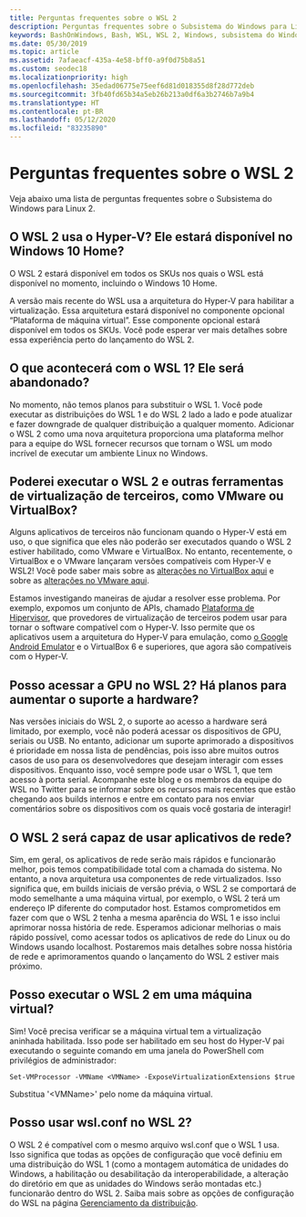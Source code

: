 ```yaml
---
title: Perguntas frequentes sobre o WSL 2
description: Perguntas frequentes sobre o Subsistema do Windows para Linux 2
keywords: BashOnWindows, Bash, WSL, WSL 2, Windows, subsistema do Windows para Linux, subsistema do Windows, Ubuntu, Debian, Suse, Windows 10, instalar
ms.date: 05/30/2019
ms.topic: article
ms.assetid: 7afaeacf-435a-4e58-bff0-a9f0d75b8a51
ms.custom: seodec18
ms.localizationpriority: high
ms.openlocfilehash: 35edad06775e75eef6d81d018355d8f28d772deb
ms.sourcegitcommit: 3fb40fd65b34a5eb26b213a0df6a3b2746b7a9b4
ms.translationtype: HT
ms.contentlocale: pt-BR
ms.lasthandoff: 05/12/2020
ms.locfileid: "83235890"
---
```

# <a name="wsl-2-faqs"></a>Perguntas frequentes sobre o WSL 2

Veja abaixo uma lista de perguntas frequentes sobre o Subsistema do Windows para Linux 2.

## <a name="does-wsl-2-use-hyper-v-will-it-be-available-on-windows-10-home"></a>O WSL 2 usa o Hyper-V? Ele estará disponível no Windows 10 Home?

O WSL 2 estará disponível em todos os SKUs nos quais o WSL está disponível no momento, incluindo o Windows 10 Home.

A versão mais recente do WSL usa a arquitetura do Hyper-V para habilitar a virtualização. Essa arquitetura estará disponível no componente opcional “Plataforma de máquina virtual”. Esse componente opcional estará disponível em todos os SKUs. Você pode esperar ver mais detalhes sobre essa experiência perto do lançamento do WSL 2.

## <a name="what-will-happen-to-wsl-1-will-it-be-abandoned"></a>O que acontecerá com o WSL 1? Ele será abandonado?

No momento, não temos planos para substituir o WSL 1. Você pode executar as distribuições do WSL 1 e do WSL 2 lado a lado e pode atualizar e fazer downgrade de qualquer distribuição a qualquer momento. Adicionar o WSL 2 como uma nova arquitetura proporciona uma plataforma melhor para a equipe do WSL fornecer recursos que tornam o WSL um modo incrível de executar um ambiente Linux no Windows.

## <a name="will-i-be-able-to-run-wsl-2-and-other-3rd-party-virtualization-tools-such-as-vmware-or-virtualbox"></a>Poderei executar o WSL 2 e outras ferramentas de virtualização de terceiros, como VMware ou VirtualBox?

Alguns aplicativos de terceiros não funcionam quando o Hyper-V está em uso, o que significa que eles não poderão ser executados quando o WSL 2 estiver habilitado, como VMware e VirtualBox. No entanto, recentemente, o VirtualBox e o VMware lançaram versões compatíveis com Hyper-V e WSL2! Você pode saber mais sobre as [alterações no VirtualBox aqui][1] e sobre as [alterações no VMware aqui][4].

Estamos investigando maneiras de ajudar a resolver esse problema. Por exemplo, expomos um conjunto de APIs, chamado [Plataforma de Hipervisor][2], que provedores de virtualização de terceiros podem usar para tornar o software compatível com o Hyper-V. Isso permite que os aplicativos usem a arquitetura do Hyper-V para emulação, como [o Google Android Emulator][3] e o VirtualBox 6 e superiores, que agora são compatíveis com o Hyper-V.

## <a name="can-i-access-the-gpu-in-wsl-2-are-there-plans-to-increase-hardware-support"></a>Posso acessar a GPU no WSL 2? Há planos para aumentar o suporte a hardware?

Nas versões iniciais do WSL 2, o suporte ao acesso a hardware será limitado, por exemplo, você não poderá acessar os dispositivos de GPU, seriais ou USB. No entanto, adicionar um suporte aprimorado a dispositivos é prioridade em nossa lista de pendências, pois isso abre muitos outros casos de uso para os desenvolvedores que desejam interagir com esses dispositivos. Enquanto isso, você sempre pode usar o WSL 1, que tem acesso à porta serial. Acompanhe este blog e os membros da equipe do WSL no Twitter para se informar sobre os recursos mais recentes que estão chegando aos builds internos e entre em contato para nos enviar comentários sobre os dispositivos com os quais você gostaria de interagir!

## <a name="will-wsl-2-be-able-to-use-networking-applications"></a>O WSL 2 será capaz de usar aplicativos de rede?

Sim, em geral, os aplicativos de rede serão mais rápidos e funcionarão melhor, pois temos compatibilidade total com a chamada do sistema. No entanto, a nova arquitetura usa componentes de rede virtualizados. Isso significa que, em builds iniciais de versão prévia, o WSL 2 se comportará de modo semelhante a uma máquina virtual, por exemplo, o WSL 2 terá um endereço IP diferente do computador host. Estamos comprometidos em fazer com que o WSL 2 tenha a mesma aparência do WSL 1 e isso inclui aprimorar nossa história de rede. Esperamos adicionar melhorias o mais rápido possível, como acessar todos os aplicativos de rede do Linux ou do Windows usando localhost. Postaremos mais detalhes sobre nossa história de rede e aprimoramentos quando o lançamento do WSL 2 estiver mais próximo.

## <a name="can-i-run-wsl-2-in-a-virtual-machine"></a>Posso executar o WSL 2 em uma máquina virtual?

Sim! Você precisa verificar se a máquina virtual tem a virtualização aninhada habilitada. Isso pode ser habilitado em seu host do Hyper-V pai executando o seguinte comando em uma janela do PowerShell com privilégios de administrador:

`Set-VMProcessor -VMName <VMName> -ExposeVirtualizationExtensions $true`

Substitua '&lt;VMName&gt;' pelo nome da máquina virtual.

## <a name="can-i-use-wslconf-in-wsl-2"></a>Posso usar wsl.conf no WSL 2?

O WSL 2 é compatível com o mesmo arquivo wsl.conf que o WSL 1 usa. Isso significa que todas as opções de configuração que você definiu em uma distribuição do WSL 1 (como a montagem automática de unidades do Windows, a habilitação ou desabilitação da interoperabilidade, a alteração do diretório em que as unidades do Windows serão montadas etc.) funcionarão dentro do WSL 2. Saiba mais sobre as opções de configuração do WSL na página [Gerenciamento da distribuição](./wsl-config.md).

 [1]: https://www.virtualbox.org/wiki/Changelog-6.0
 [2]: https://docs.microsoft.com/virtualization/api/
 [3]: https://devblogs.microsoft.com/visualstudio/hyper-v-android-emulator-support/
 [4]: https://blogs.vmware.com/workstation/2020/01/vmware-workstation-tech-preview-20h1.html